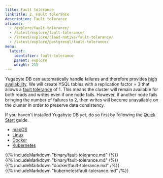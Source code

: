 ```yaml
---
title: Fault tolerance
linkTitle: 2. Fault tolerance
description: Fault tolerance
aliases:
  - /explore/fault-tolerance/
  - /latest/explore/fault-tolerance/
  - /latest/explore/cloud-native/fault-tolerance/
  - /latest/explore/postgresql/fault-tolerance/
menu:
  latest:
    identifier: fault-tolerance
    parent: explore
    weight: 215
---
```


Yugabyte DB can automatically handle failures and therefore provides [high availability](../../architecture/core-functions/high-availability/). We will create YSQL tables with a replication factor = 3 that allows a [fault tolerance](../../architecture/concepts/docdb/replication/) of 1. This means the cluster will remain available for both reads and writes even if one node fails. However, if another node fails bringing the number of failures to 2, then writes will become unavailable on the cluster in order to preserve data consistency.

If you haven't installed Yugabyte DB yet, do so first by following the [Quick Start](../../quick-start/install/) guide.

<ul class="nav nav-tabs nav-tabs-yb">
  <li >
    <a href="#macos" class="nav-link active" id="macos-tab" data-toggle="tab" role="tab" aria-controls="macos" aria-selected="true">
      <i class="fab fa-apple" aria-hidden="true"></i>
      macOS
    </a>
  </li>
  <li>
    <a href="#linux" class="nav-link" id="linux-tab" data-toggle="tab" role="tab" aria-controls="linux" aria-selected="false">
      <i class="fab fa-linux" aria-hidden="true"></i>
      Linux
    </a>
  </li>
  <li>
    <a href="#docker" class="nav-link" id="docker-tab" data-toggle="tab" role="tab" aria-controls="docker" aria-selected="false">
      <i class="fab fa-docker"></i>
      Docker
    </a>
  </li>
  <li>
    <a href="#kubernetes" class="nav-link" id="kubernetes-tab" data-toggle="tab" role="tab" aria-controls="kubernetes" aria-selected="false">
      <i class="fas fa-cubes" aria-hidden="true"></i>
      Kubernetes
    </a>
  </li>
</ul>

<div class="tab-content">
  <div id="macos" class="tab-pane fade show active" role="tabpanel" aria-labelledby="macos-tab">
    {{% includeMarkdown "binary/fault-tolerance.md" /%}}
  </div>
  <div id="linux" class="tab-pane fade" role="tabpanel" aria-labelledby="linux-tab">
    {{% includeMarkdown "binary/fault-tolerance.md" /%}}
  </div>
  <div id="docker" class="tab-pane fade" role="tabpanel" aria-labelledby="docker-tab">
    {{% includeMarkdown "docker/fault-tolerance.md" /%}}
  </div>
  <div id="kubernetes" class="tab-pane fade" role="tabpanel" aria-labelledby="kubernetes-tab">
    {{% includeMarkdown "kubernetes/fault-tolerance.md" /%}}
  </div>
</div>
